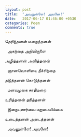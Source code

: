 ```yaml
---
layout: post
title:  "அவனுள்ளே! அவனே!"
date:   2017-06-17 01:46:00 +0530
categories: Poem
comments: true
---
```


தெரிந்தனன் மறைத்தனன்

&nbsp;&nbsp;அகந்தை அறிவிருளை

அழித்தனன் அளித்தனன்

&nbsp;&nbsp;ஞானவொளியை தீச்சிந்தை

தடுத்தனன் கொடுத்தனன்

&nbsp;&nbsp;மனவழகை சாதிமறை

உரித்தனன் தரித்தனன்

&nbsp;&nbsp;இறையுணர்வை மறுமையிம்மை

உடைத்தனன் அடைத்தனன்

&nbsp;&nbsp;அவனுள்ளே! அவனே!



